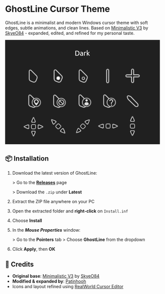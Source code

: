 # GhostLine Cursor Theme

GhostLine is a minimalist and modern Windows cursor theme with soft edges, subtle animations, and clean lines.
Based on [Minimalistic V3](https://www.deviantart.com/skyeo84/art/Minimalistic-V3-cursor-909469275) by [SkyeO84](https://www.deviantart.com/skyeo84) \- expanded, edited, and refined for my personal taste.

![Preview Banner](preview.png)

## 📦 Installation

1. Download the latest version of GhostLine:

   \> Go to the [**Releases**](https://github.com/patinhooh/ghostline-cursor/releases) page

   \> Download the `.zip` under **Latest**

2. Extract the ZIP file anywhere on your PC

3. Open the extracted folder and **right-click** on `Install.inf`

4. Choose **Install**

5. In the ***Mouse Properties*** window:

   \> Go to the **Pointers** tab \> Choose **GhostLine** from the dropdown

6. Click **Apply**, then **OK**


## 📝 Credits

- **Original base**: [Minimalistic V3](https://www.deviantart.com/skyeo84/art/Minimalistic-V3-cursor-909469275) by [SkyeO84](https://www.deviantart.com/skyeo84)
- **Modified & expanded by**: [Patinhooh](https://github.com/patinhooh)
- Icons and layout refined using [RealWorld Cursor Editor](https://www.rw-designer.com/cursor-maker)
